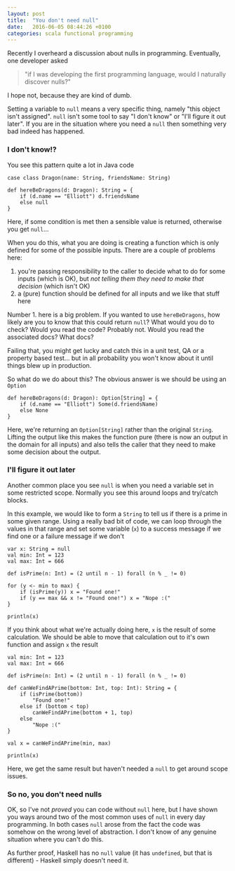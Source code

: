 ```yaml
---
layout: post
title:  "You don't need null"
date:   2016-06-05 08:44:26 +0100
categories: scala functional programming
---
```


Recently I overheard a discussion about nulls in programming. Eventually, one developer asked

> "if I was developing the first programming language, would I naturally discover nulls?"

I hope not, because they are kind of dumb.

Setting a variable to `null` means a very specific thing, namely "this object isn't assigned". `null` isn't some tool to say "I don't know" or "I'll figure it out later". If you are in the situation where you need a `null` then something very bad indeed has happened.

### I don't know!?

You see this pattern quite a lot in Java code

```tut
case class Dragon(name: String, friendsName: String)

def hereBeDragons(d: Dragon): String = {
    if (d.name == "Elliott") d.friendsName
    else null
}
```

Here, if some condition is met then a sensible value is returned, otherwise you get `null`...

When you do this, what you are doing is creating a function which is only defined for some of the possible inputs. There are a couple of problems here:

1. you're passing responsibility to the caller to decide what to do for some inputs (which is OK), but _not telling them they need to make that decision_ (which isn't OK)
2. a (pure) function should be defined for all inputs and we like that stuff here

Number 1. here is a big problem. If you wanted to use `hereBeDragons`, how likely are you to know that this could return `null`? What would you do to check? Would you read the code? Probably not. Would you read the associated docs? What docs?

Failing that, you might get lucky and catch this in a unit test, QA or a property based test... but in all probability you won't know about it until things blew up in production.

So what do we do about this? The obvious answer is we should be using an `Option`

```tut
def hereBeDragons(d: Dragon): Option[String] = {
    if (d.name == "Elliott") Some(d.friendsName)
    else None
}
```

Here, we're returning an `Option[String]` rather than the original `String`. Lifting the output like this makes the function pure (there is now an output in the domain for all inputs) and also tells the caller that they need to make some decision about the output.

### I'll figure it out later

Another common place you see `null` is when you need a variable set in some restricted scope. Normally you see this around loops and try/catch blocks.

In this example, we would like to form a `String` to tell us if there is a prime in some given range. Using a really bad bit of code, we can loop through the values in that range and set some variable (`x`) to a success message if we find one or a failure message if we don't

```tut
var x: String = null
val min: Int = 123
val max: Int = 666

def isPrime(n: Int) = (2 until n - 1) forall (n % _ != 0)

for (y <- min to max) {
    if (isPrime(y)) x = "Found one!"
    if (y == max && x != "Found one!") x = "Nope :("
}

println(x)
```

If you think about what we're actually doing here, `x` is the result of some calculation. We should be able to move that calculation out to it's own function and assign `x` the result

```tut
val min: Int = 123
val max: Int = 666

def isPrime(n: Int) = (2 until n - 1) forall (n % _ != 0)

def canWeFindAPrime(bottom: Int, top: Int): String = {
    if (isPrime(bottom))
        "Found one!"
    else if (bottom < top)
        canWeFindAPrime(bottom + 1, top)
    else
        "Nope :("
}

val x = canWeFindAPrime(min, max)

println(x)
```

Here, we get the same result but haven't needed a `null` to get around scope issues.

### So no, you don't need nulls

OK, so I've not _proved_ you can code without `null` here, but I have shown you ways around two of the most common uses of `null` in every day programming. In both cases `null` arose from the fact the code was somehow on the wrong level of abstraction. I don't know of any genuine situation where you can't do this.

As further proof, Haskell has no `null` value (it has `undefined`, but that is different) - Haskell simply doesn't need it.
